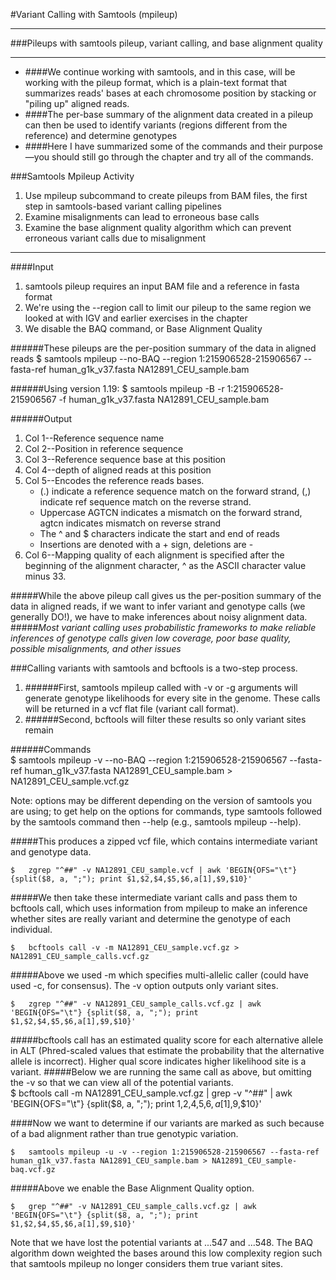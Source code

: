 #Variant Calling with Samtools (mpileup)
****
###Pileups with samtools pileup, variant calling, and base alignment quality
****
* ####We continue working with samtools, and in this case, will be working with the pileup format, which is a plain-text format that summarizes reads' bases at each chromosome position  by stacking or "piling up" aligned reads. 
* ####The per-base summary of the alignment data created in a pileup can then be used to identify variants (regions different from the reference) and determine genotypes
* ####Here I have summarized some of the commands and their purpose—you should still go through the chapter and try all of the commands.

###Samtools Mpileup Activity
1. Use mpileup subcommand to create pileups from BAM files, the first step in samtools-based variant calling pipelines
2. Examine misalignments can lead to erroneous base calls
3. Examine the base alignment quality algorithm which can prevent erroneous variant calls due to misalignment
***

####Input
1. samtools pileup requires an input BAM file and a reference in fasta format
2. We're using the --region call to limit our pileup to the same region we looked at with IGV and earlier exercises in the chapter
3. We disable the BAQ command, or Base Alignment Quality

######These pileups are the per-position summary of the data in aligned reads
	$	samtools mpileup --no-BAQ --region 1:215906528-215906567 --fasta-ref human_g1k_v37.fasta NA12891_CEU_sample.bam

######Using version 1.19:
	$	samtools mpileup -B -r 1:215906528-215906567 -f human_g1k_v37.fasta NA12891_CEU_sample.bam

######Output
1. Col 1--Reference sequence name
2. Col 2--Position in reference sequence
3. Col 3--Reference sequence base at this position
4. Col 4--depth of aligned reads at this position
5. Col 5--Encodes the reference reads bases.
	* (.) indicate a reference sequence match on the forward strand, (,) indicate ref sequence match on the reverse strand.
	* Uppercase AGTCN indicates a mismatch on the forward strand, agtcn indicates mismatch on reverse strand
	* The ^ and $ characters indicate the start and end of reads
	* Insertions are denoted with a + sign, deletions are -
6. Col 6--Mapping quality of each alignment is specified after the beginning of the alignment character,  ^ as the ASCII character value minus 33.

#####While the above pileup call gives us the per-position summary of the data in aligned reads, if we want to infer variant and genotype calls (we generally DO!), we have to make inferences about noisy alignment data.
#####*Most variant calling uses probabilistic frameworks to make reliable inferences of genotype calls given low coverage, poor base quality, possible misalignments, and other issues*
	
###Calling variants with samtools and bcftools is a two-step process. 
1. ######First, samtools mpileup called with -v or -g arguments will generate genotype likelihoods for every site in the genome. These calls will be returned in a vcf flat file (variant call format). 
2. ######Second, bcftools will filter these results so only variant sites remain

######Commands	
	$	samtools mpileup -v --no-BAQ --region 1:215906528-215906567 --fasta-ref human_g1k_v37.fasta NA12891_CEU_sample.bam > NA12891_CEU_sample.vcf.gz
	
Note: options may be different depending on the version of samtools you are using; to get help on the options for commands, type samtools followed by the samtools command then --help (e.g., samtools mpileup --help).

#####This produces a zipped vcf file, which contains intermediate variant and genotype data. 
	
	$	zgrep "^##" -v NA12891_CEU_sample.vcf | awk 'BEGIN{OFS="\t"} {split($8, a, ";"); print $1,$2,$4,$5,$6,a[1],$9,$10}'

#####We then take these intermediate variant calls and pass them to bcftools call, which uses information from mpileup to make an inference whether sites are really variant and determine the genotype of each individual.
	
	$	bcftools call -v -m NA12891_CEU_sample.vcf.gz > NA12891_CEU_sample_calls.vcf.gz

#####Above we used -m which specifies multi-allelic caller (could have used -c, for consensus). The -v option outputs only variant sites.
	
	$	zgrep "^##" -v NA12891_CEU_sample_calls.vcf.gz | awk 'BEGIN{OFS="\t"} {split($8, a, ";"); print $1,$2,$4,$5,$6,a[1],$9,$10}'
	
#####bcftools call has an estimated quality score for each alternative allele in ALT (Phred-scaled values that estimate the probability that the alternative allele is incorrect). Higher qual score indicates higher likelihood site is a variant.
#####Below we are running the same call as above, but omitting the -v so that we can view all of the potential variants.	
	$	bcftools call -m NA12891_CEU_sample.vcf.gz | grep -v "^##" | awk 'BEGIN{OFS="\t"} {split($8, a, ";"); print $1,$2,$4,$5,$6,a[1],$9,$10}'

####Now we want to determine if our variants are marked as such because of a bad alignment rather than true genotypic variation.
	
	$	samtools mpileup -u -v --region 1:215906528-215906567 --fasta-ref human_g1k_v37.fasta NA12891_CEU_sample.bam > NA12891_CEU_sample-baq.vcf.gz 

#####Above we enable the Base Alignment Quality option.
	
	$	grep "^##" -v NA12891_CEU_sample_calls.vcf.gz | awk 'BEGIN{OFS="\t"} {split($8, a, ";"); print $1,$2,$4,$5,$6,a[1],$9,$10}'
	
Note that we have lost the potential variants at ...547 and ...548. The BAQ algorithm down weighted the bases around this low complexity region such that samtools mpileup no longer considers them true variant sites.